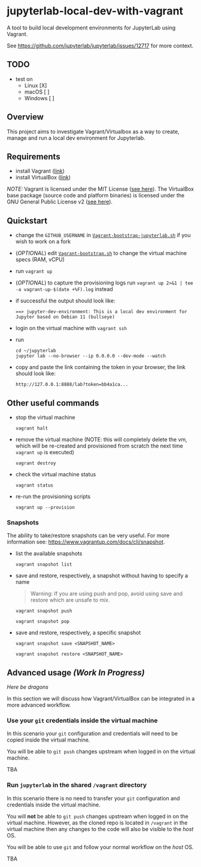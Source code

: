 # jupyterlab-local-dev-with-vagrant

A tool to build local development environments for JupyterLab using Vagrant.

See https://github.com/jupyterlab/jupyterlab/issues/12717 for more context.

## TODO
- test on
  - Linux [X]
  - macOS [ ]
  - Windows [ ]

## Overview

This project aims to investigate Vagrant/Virtualbox as a way to create, manage and run a local dev environment for Jupyterlab.

## Requirements

- install Vagrant ([link](https://www.vagrantup.com/downloads))
- install VirtualBox ([link](https://www.virtualbox.org/wiki/Downloads))

*NOTE:* Vagrant is licensed under the MIT License ([see here](https://github.com/hashicorp/vagrant/blob/main/LICENSE)). The VirtualBox base package (source code and platform binaries) is licensed under the GNU General Public License v2 ([see here](https://www.virtualbox.org/wiki/Licensing_FAQ)). 

## Quickstart

- change the `GITHUB_USERNAME` in [`Vagrant-bootstrap-jupyterlab.sh`](Vagrant-bootstrap-jupyterlab.sh) if you wish to work on a fork

- (*OPTIONAL*) edit [`Vagrant-bootstrap.sh`](Vagrant-bootstrap.sh) to change the virtual machine specs (RAM, vCPU)

- run `vagrant up`

- (*OPTIONAL*) to capture the provisioning logs run `vagrant up 2>&1 | tee -a vagrant-up-$(date +%F).log` instead

- if successful the output should look like:
  ```shell
  ==> jupyter-dev-environment: This is a local dev environment for Jupyter based on Debian 11 (bullseye)
  ```

- login on the virtual machine with `vagrant ssh`

- run
  ```shell
  cd ~/jupyterlab
  jupyter lab --no-browser --ip 0.0.0.0 --dev-mode --watch
  ```

- copy and paste the link containing the token in your browser, the link should look like:
  ```shell
  http://127.0.0.1:8888/lab?token=bb4a1ca...
  ```

## Other useful commands

- stop the virtual machine
  ```shell
  vagrant halt
  ```

- remove the virtual machine
  (NOTE: this will completely delete the vm, which will be re-created and provisioned from scratch the next time `vagrant up` is executed)
  ```shell
  vagrant destroy
  ```

- check the virtual machine status
  ```shell
  vagrant status
  ```

- re-run the provisioning scripts
  ```shell
  vagrant up --provision
  ```

### Snapshots

The ability to take/restore snapshots can be very useful. For more information see: https://www.vagrantup.com/docs/cli/snapshot.

- list the available snapshots
  ```shell
  vagrant snapshot list
  ```

- save and restore, respectively, a snapshot without having to specify a name
  > Warning: If you are using push and pop, avoid using save and restore which are unsafe to mix.
  ```shell
  vagrant snapshot push
  ```
  ```shell
  vagrant snapshot pop
  ```

- save and restore, respectively, a specific snapshot
  ```shell
  vagrant snapshot save <SNAPSHOT_NAME>
  ```
  ```shell
  vagrant snapshot restore <SNAPSHOT_NAME>
  ```

## Advanced usage *(Work In Progress)*

*Here be dragons*

In this section we will discuss how Vagrant/VirtualBox can be integrated in a more advanced workflow.

### Use your `git` credentials inside the virtual machine

In this scenario your `git` configuration and credentials will need to be copied inside the virtual machine.

You will be able to `git push` changes upstream when logged in on the virtual machine. 

TBA

### Run `jupyterlab` in the shared `/vagrant` directory

In this scenario there is no need to transfer your `git` configuration and credentials inside the virtual machine.

You will **not** be able to `git push` changes upstream when logged in on the virtual machine. However, as the cloned repo is located in `/vagrant` in the virtual machine then any changes to the code will also be visible to the *host* OS.

You will be able to use `git` and follow your normal workflow on the *host* OS.

TBA
